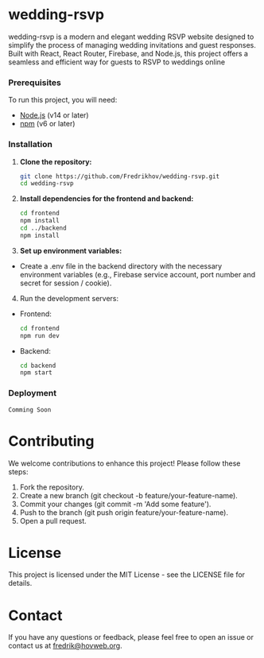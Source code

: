 # wedding-rsvp

wedding-rsvp is a modern and elegant wedding RSVP website designed to simplify the process of managing wedding invitations and guest responses. Built with React, React Router, Firebase, and Node.js, this project offers a seamless and efficient way for guests to RSVP to weddings online

### Prerequisites

To run this project, you will need:

- [Node.js](https://nodejs.org/) (v14 or later)
- [npm](https://www.npmjs.com/) (v6 or later)

### Installation

1. **Clone the repository:**
   ```bash
   git clone https://github.com/Fredrikhov/wedding-rsvp.git
   cd wedding-rsvp
   ```
2. **Install dependencies for the frontend and backend:**
   ```bash
   cd frontend
   npm install
   cd ../backend
   npm install
   ```
3. **Set up environment variables:**

- Create a .env file in the backend directory with the necessary environment variables (e.g., Firebase service account, port number and secret for session / cookie).

4. Run the development servers:

- Frontend:
  ```bash
  cd frontend
  npm run dev
  ```
- Backend:
  ```bash
  cd backend
  npm start
  ```

### Deployment

    Comming Soon

# Contributing

We welcome contributions to enhance this project! Please follow these steps:

1. Fork the repository.
2. Create a new branch (git checkout -b feature/your-feature-name).
3. Commit your changes (git commit -m 'Add some feature').
4. Push to the branch (git push origin feature/your-feature-name).
5. Open a pull request.

# License

This project is licensed under the MIT License - see the LICENSE file for details.

# Contact

If you have any questions or feedback, please feel free to open an issue or contact us at fredrik@hovweb.org.
